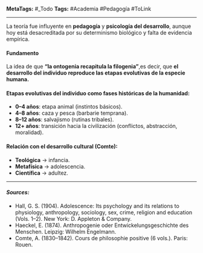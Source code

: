**MetaTags:** #_Todo
**Tags:** #Academia #Pedagogía #ToLink 
- - -
La teoría fue influyente en **pedagogía** y **psicología del desarrollo**, aunque hoy está desacreditada por su determinismo biológico y falta de evidencia empírica.
#### Fundamento
La idea de que **“la ontogenia recapitula la filogenia”**,es decir, que **el desarrollo del individuo reproduce las etapas evolutivas de la especie humana.**
#### Etapas evolutivas del individuo como fases históricas de la humanidad:
  * **0–4 años**: etapa animal (instintos básicos).
  * **4–8 años**: caza y pesca (barbarie temprana).
  * **8–12 años**: salvajismo (rutinas tribales).
  * **12+ años**: transición hacia la civilización (conflictos, abstracción, moralidad).
#### Relación con el desarrollo cultural (Comte):

  * **Teológica** → infancia.
  * **Metafísica** → adolescencia.
  * **Científica** → adultez.

- - - 
#### ***Sources:***
- Hall, G. S. (1904). Adolescence: Its psychology and its relations to physiology, anthropology, sociology, sex, crime, religion and education (Vols. 1–2). New York: D. Appleton & Company.
- Haeckel, E. (1874). Anthropogenie oder Entwickelungsgeschichte des Menschen. Leipzig: Wilhelm Engelmann.
- Comte, A. (1830–1842). Cours de philosophie positive (6 vols.). Paris: Rouen.